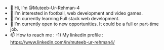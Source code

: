 - 👋 Hi, I’m @Muteeb-Ur-Rehman-4
- 👀 I’m interested in football, web development and video games.
- 🌱 I’m currently learning Full stack web development.
- 💞️ I’m currently open to new opportunities. It could be a full or part-time job.
- 📫 How to reach me :
-1) My linkedin profile : https://www.linkedin.com/in/muteeb-ur-rehman4/

<!---
Muteeb-Ur-Rehman-4/Muteeb-Ur-Rehman-4 is a ✨ special ✨ repository because its `README.md` (this file) appears on your GitHub profile.
You can click the Preview link to take a look at your changes.
--->

